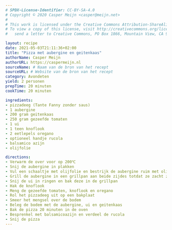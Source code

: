 ```yaml
---
# SPDX-License-Identifier: CC-BY-SA-4.0
# Copyright © 2020 Casper Meijn <casper@meijn.net>
# 
# This work is licensed under the Creative Commons Attribution-ShareAlike 4.0 International License. 
# To view a copy of this license, visit http://creativecommons.org/licenses/by-sa/4.0/ or 
#   send a letter to Creative Commons, PO Box 1866, Mountain View, CA 94042, USA.

layout: recipe
date: 2021-05-03T21:11:36+02:00
title: "Pizza met aubergine en geitenkaas"
authorName: Casper Meijn
authorURL: https://caspermeijn.nl
sourceName: # Naam van de bron van het recept
sourceURL: # Website van de bron van het recept
category: Avondeten
yield: 2 personen
prepTime: 20 minuten
cookTime: 20 minuten

ingredients:
- pizzadeeg (Tante Fanny zonder saus)
- 1 aubergine
- 200 gram geitenkaas
- 250 gram gezeefde tomaten
- 1 ui
- 1 teen knoflook
- 2 eetlepels oregano
- optioneel handje rucola
- balsamico azijn
- olijfolie

directions:
- Verwarm de over voor op 200℃
- Snij de aubergine in plakken
- Vul een schaaltje met olijfolie en bestrijk de aubergine ruim met olijfolie
- Grill de aubergine in een grillpan aan beide zijdes totdat ze zacht zijn
- Snij de ui in ringen en bak deze in de grillpan
- Hak de knoflook
- Meng de gezeefde tomaten, knoflook en oregano
- Rol het pizzadeeg uit op een bakplaat
- Smeer het mengsel over de bodem
- Beleg de bodem met de aubergine, ui en geitenkaas
- Bak de pizza 20 minuten in de oven
- Besprenkel met balsamicoazijn en verdeel de rucola
- Snij de pizza
---
```

